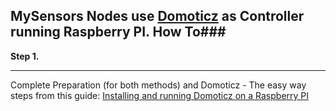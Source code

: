 ## MySensors Nodes use [Domoticz](https://domoticz.com/) as Controller running Raspberry PI. How To###

**Step 1.**

****
Complete Preparation (for both methods) and  Domoticz - The easy way steps from this guide:
[ Installing and running Domoticz on a Raspberry PI](https://www.domoticz.com/wiki/Installing_and_running_Domoticz_on_a_Raspberry_PI)

